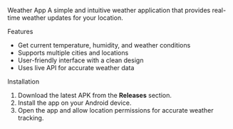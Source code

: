 Weather App 
A simple and intuitive weather application that provides real-time weather updates for your location.  

Features 
- Get current temperature, humidity, and weather conditions  
- Supports multiple cities and locations  
- User-friendly interface with a clean design  
- Uses live API for accurate weather data
  
 Installation 
1. Download the latest APK from the **Releases** section.  
2. Install the app on your Android device.  
3. Open the app and allow location permissions for accurate weather tracking.  
